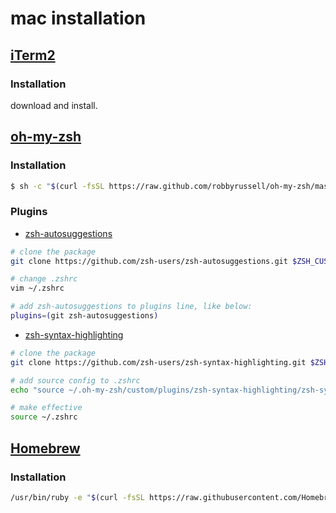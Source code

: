 # mac installation

## [iTerm2](https://www.iterm2.com/)

### Installation

download and install.

## [oh-my-zsh](https://ohmyz.sh/)

### Installation

```sh
$ sh -c "$(curl -fsSL https://raw.github.com/robbyrussell/oh-my-zsh/master/tools/install.sh)"
```

### Plugins

- [zsh-autosuggestions](https://github.com/zsh-users/zsh-autosuggestions)

```sh
# clone the package
git clone https://github.com/zsh-users/zsh-autosuggestions.git $ZSH_CUSTOM/plugins/zsh-autosuggestions

# change .zshrc
vim ~/.zshrc

# add zsh-autosuggestions to plugins line, like below:
plugins=(git zsh-autosuggestions)
```

- [zsh-syntax-highlighting](https://github.com/zsh-users/zsh-syntax-highlighting)

```sh
# clone the package
git clone https://github.com/zsh-users/zsh-syntax-highlighting.git $ZSH_CUSTOM/plugins/zsh-syntax-highlighting

# add source config to .zshrc
echo "source ~/.oh-my-zsh/custom/plugins/zsh-syntax-highlighting/zsh-syntax-highlighting.zsh" >> ~/.zshrc

# make effective
source ~/.zshrc
```

## [Homebrew](https://brew.sh/)

### Installation

```sh
/usr/bin/ruby -e "$(curl -fsSL https://raw.githubusercontent.com/Homebrew/install/master/install)"
```
